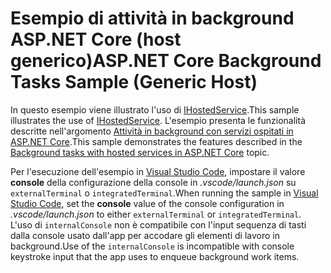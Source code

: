 # <a name="aspnet-core-background-tasks-sample-generic-host"></a><span data-ttu-id="17d35-101">Esempio di attività in background ASP.NET Core (host generico)</span><span class="sxs-lookup"><span data-stu-id="17d35-101">ASP.NET Core Background Tasks Sample (Generic Host)</span></span>

<span data-ttu-id="17d35-102">In questo esempio viene illustrato l'uso di [IHostedService](https://docs.microsoft.com/dotnet/api/microsoft.extensions.hosting.ihostedservice).</span><span class="sxs-lookup"><span data-stu-id="17d35-102">This sample illustrates the use of [IHostedService](https://docs.microsoft.com/dotnet/api/microsoft.extensions.hosting.ihostedservice).</span></span> <span data-ttu-id="17d35-103">L'esempio presenta le funzionalità descritte nell'argomento [Attività in background con servizi ospitati in ASP.NET Core](https://docs.microsoft.com/aspnet/core/fundamentals/host/hosted-services).</span><span class="sxs-lookup"><span data-stu-id="17d35-103">This sample demonstrates the features described in the [Background tasks with hosted services in ASP.NET Core](https://docs.microsoft.com/aspnet/core/fundamentals/host/hosted-services) topic.</span></span>

<span data-ttu-id="17d35-104">Per l'esecuzione dell'esempio in [Visual Studio Code](https://code.visualstudio.com/), impostare il valore **console** della configurazione della console in *.vscode/launch.json* su `externalTerminal` o `integratedTerminal`.</span><span class="sxs-lookup"><span data-stu-id="17d35-104">When running the sample in [Visual Studio Code](https://code.visualstudio.com/), set the **console** value of the console configuration in *.vscode/launch.json* to either `externalTerminal` or `integratedTerminal`.</span></span> <span data-ttu-id="17d35-105">L'uso di `internalConsole` non è compatibile con l'input sequenza di tasti dalla console usato dall'app per accodare gli elementi di lavoro in background.</span><span class="sxs-lookup"><span data-stu-id="17d35-105">Use of the `internalConsole` is incompatible with console keystroke input that the app uses to enqueue background work items.</span></span>
